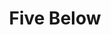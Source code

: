 ---
title: "Five Below"
url: /huntsville/five-below-university-drive-northwest/
shop: variety store
---